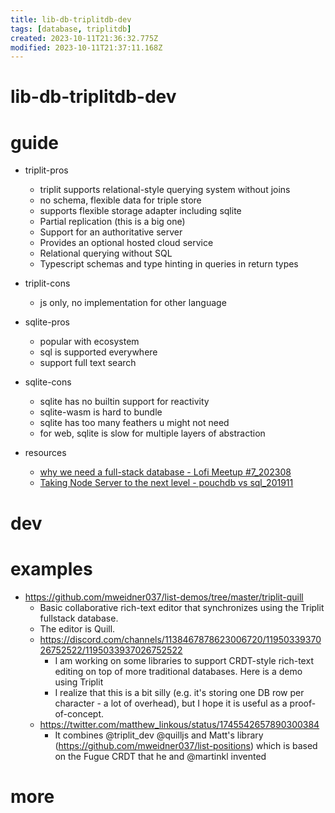 ```yaml
---
title: lib-db-triplitdb-dev
tags: [database, triplitdb]
created: 2023-10-11T21:36:32.775Z
modified: 2023-10-11T21:37:11.168Z
---
```


# lib-db-triplitdb-dev

# guide

- triplit-pros
  - triplit supports relational-style querying system without joins
  - no schema, flexible data for triple store
  - supports flexible storage adapter including sqlite
  - Partial replication (this is a big one)
  - Support for an authoritative server 
  - Provides an optional hosted cloud service 
  - Relational querying without SQL 
  - Typescript schemas and type hinting in queries in return types

- triplit-cons
  - js only, no implementation for other language

- sqlite-pros
  - popular with ecosystem
  - sql is supported everywhere
  - support full text search

- sqlite-cons
  - sqlite has no builtin support for reactivity
  - sqlite-wasm is hard to bundle
  - sqlite has too many feathers u might not need
  - for web, sqlite is slow for multiple layers of abstraction

- resources
  - [why we need a full-stack database - Lofi Meetup #7_202308](https://www.youtube.com/watch?v=SEB-hF1F-UU&list=PLTbD2QA-VMnXFsLbuPGz1H-Najv9MD2-H&t=1471s)
  - [Taking Node Server to the next level - pouchdb vs sql_201911](https://groups.google.com/g/TiddlyWiki/c/BtmLkx1mwtU)
# dev

# examples

- https://github.com/mweidner037/list-demos/tree/master/triplit-quill
  - Basic collaborative rich-text editor that synchronizes using the Triplit fullstack database. 
  - The editor is Quill.
  - https://discord.com/channels/1138467878623006720/1195033937026752522/1195033937026752522
    - I am working on some libraries to support CRDT-style rich-text editing on top of more traditional databases. Here is a demo using Triplit
    - I realize that this is a bit silly (e.g. it's storing one DB row per character - a lot of overhead), but I hope it is useful as a proof-of-concept.
  - https://twitter.com/matthew_linkous/status/1745542657890300384
    - It combines @triplit_dev @quilljs and Matt's library (https://github.com/mweidner037/list-positions) which is based on the Fugue CRDT that he and @martinkl invented
# more
